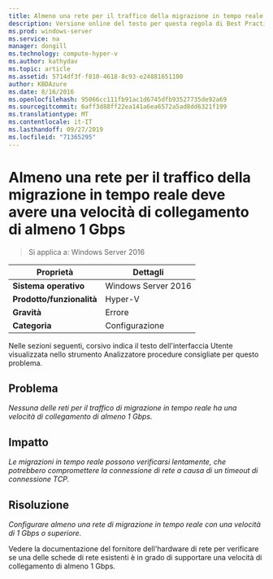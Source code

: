 ```yaml
---
title: Almeno una rete per il traffico della migrazione in tempo reale deve avere una velocità di collegamento di almeno 1 Gbps
description: Versione online del testo per questa regola di Best Practices Analyzer.
ms.prod: windows-server
ms.service: na
manager: dongill
ms.technology: compute-hyper-v
ms.author: kathydav
ms.topic: article
ms.assetid: 5714df3f-f810-4618-8c93-e24881651100
author: KBDAzure
ms.date: 8/16/2016
ms.openlocfilehash: 95066cc111fb91ac1d6745dfb93527735de92a69
ms.sourcegitcommit: 6aff3d88ff22ea141a6ea6572a5ad8dd6321f199
ms.translationtype: MT
ms.contentlocale: it-IT
ms.lasthandoff: 09/27/2019
ms.locfileid: "71365295"
---
```

# <a name="at-least-one-network-for-live-migration-traffic-should-have-a-link-speed-of-at-least-1-gbps"></a>Almeno una rete per il traffico della migrazione in tempo reale deve avere una velocità di collegamento di almeno 1 Gbps

>Si applica a: Windows Server 2016


  
|Proprietà|Dettagli|  
|-|-|  
|**Sistema operativo**|Windows Server 2016|  
|**Prodotto/funzionalità**|Hyper-V|  
|**Gravità**|Errore|  
|**Categoria**|Configurazione|  
  
Nelle sezioni seguenti, corsivo indica il testo dell'interfaccia Utente visualizzata nello strumento Analizzatore procedure consigliate per questo problema.  
  
## <a name="issue"></a>Problema  
*Nessuna delle reti per il traffico di migrazione in tempo reale ha una velocità di collegamento di almeno 1 Gbps.*  
  
## <a name="impact"></a>Impatto  
*Le migrazioni in tempo reale possono verificarsi lentamente, che potrebbero compromettere la connessione di rete a causa di un timeout di connessione TCP.*  
  
## <a name="resolution"></a>Risoluzione  
*Configurare almeno una rete di migrazione in tempo reale con una velocità di 1 Gbps o superiore.*  
  
Vedere la documentazione del fornitore dell'hardware di rete per verificare se una delle schede di rete esistenti è in grado di supportare una velocità di collegamento di almeno 1 Gbps.  
  


